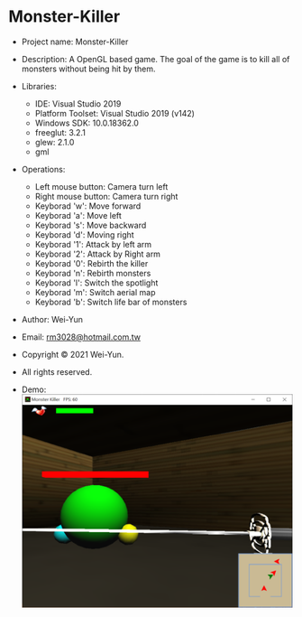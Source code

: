 # Monster-Killer
* Project name: Monster-Killer
* Description: A OpenGL based game. The goal of the game is to kill all of monsters without being hit by them.
* Libraries:
  * IDE: Visual Studio 2019
  * Platform Toolset: Visual Studio 2019 (v142)
  * Windows SDK: 10.0.18362.0
  * freeglut: 3.2.1
  * glew: 2.1.0
  * gml
* Operations:
  * Left mouse button: Camera turn left
  * Right mouse button: Camera turn right
  * Keyborad 'w': Move forward
  * Keyborad 'a': Move left
  * Keyborad 's': Move backward
  * Keyborad 'd': Moving right
  * Keyborad '1': Attack by left arm
  * Keyborad '2': Attack by Right arm
  * Keyborad '0': Rebirth the killer
  * Keyborad 'n': Rebirth monsters
  * Keyborad 'l': Switch the spotlight
  * Keyborad 'm': Switch aerial map
  * Keyborad 'b': Switch life bar of monsters
* Author: Wei-Yun
* Email: rm3028@hotmail.com.tw
* Copyright © 2021 Wei-Yun.
* All rights reserved.

* Demo: 
  ![image](https://github.com/rm3028/Monster-Killer/blob/master/Monster-Killer-Demo.PNG)
  

